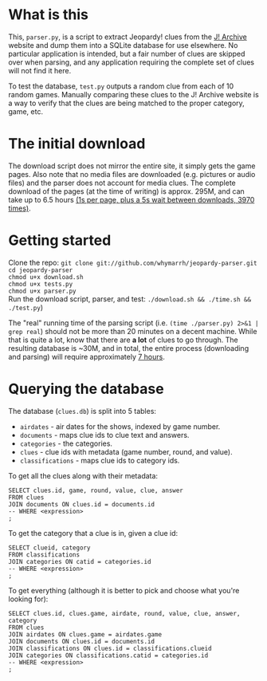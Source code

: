 # What is this

This, `parser.py`, is a script to extract Jeopardy! clues from the [J! Archive][1] website and dump them into a SQLite database for use elsewhere. No particular application is intended, but a fair number of clues are skipped over when parsing, and any application requiring the complete set of clues will not find it here.

To test the database, `test.py` outputs a random clue from each of 10 random games. Manually comparing these clues to the J! Archive website is a way to verify that the clues are being matched to the proper category, game, etc.

# The initial download

The download script does not mirror the entire site, it simply gets the game pages. Also note that no media files are downloaded (e.g. pictures or audio files) and the parser does not account for media clues. The complete download of the pages (at the time of writing) is approx. 295M, and can take up to 6.5 hours [(1s per page, plus a 5s wait between downloads, 3970 times)][2].

# Getting started

Clone the repo: `git clone git://github.com/whymarrh/jeopardy-parser.git`  
`cd jeopardy-parser`  
`chmod u+x download.sh`  
`chmod u+x tests.py`  
`chmod u+x parser.py`  
Run the download script, parser, and test: `./download.sh && ./time.sh && ./test.py`)  

The "real" running time of the parsing script (i.e. `(time ./parser.py) 2>&1 | grep real`) should not be more than 20 minutes on a decent machine. While that is quite a lot, know that there are **a lot** of clues to go through. The resulting database is ~30M, and in total, the entire process (downloading and parsing) will require approximately [7 hours][3].

# Querying the database

The database (`clues.db`) is split into 5 tables:

* `airdates` - air dates for the shows, indexed by game number.
* `documents` - maps clue ids to clue text and answers.
* `categories` - the categories.
* `clues` - clue ids with metadata (game number, round, and value).
* `classifications` - maps clue ids to category ids.

To get all the clues along with their metadata:

    SELECT clues.id, game, round, value, clue, answer
    FROM clues
    JOIN documents ON clues.id = documents.id
    -- WHERE <expression>
    ;

To get the category that a clue is in, given a clue id:

    SELECT clueid, category
    FROM classifications
    JOIN categories ON catid = categories.id
    -- WHERE <expression>
    ;

To get everything (although it is better to pick and choose what you're looking for):

    SELECT clues.id, clues.game, airdate, round, value, clue, answer, category
    FROM clues
    JOIN airdates ON clues.game = airdates.game
    JOIN documents ON clues.id = documents.id
    JOIN classifications ON clues.id = classifications.clueid
    JOIN categories ON classifications.catid = categories.id
    -- WHERE <expression>
    ;

  [1]: http://j-archive.com/
  [2]:http://www.wolframalpha.com/input/?i=%281s+%2B+5s%29+*+3970
  [3]:http://www.wolframalpha.com/input/?i=%281s+%2B+5s%29+*+3970+%2B+20+minutes